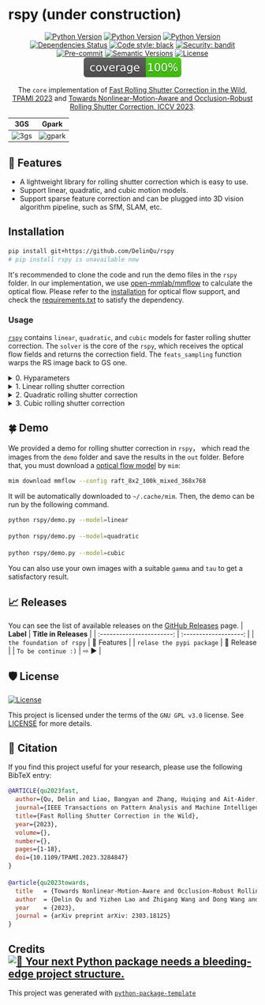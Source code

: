 # rspy (under construction)

<div align="center">

[![Python Version](https://img.shields.io/badge/python-3.8-blue
)](https://img.shields.io/badge/python-3.9-pink) [![Python Version](https://img.shields.io/badge/python-3.9-pink
)](https://img.shields.io/badge/python-3.8-blue) [![Python Version](https://img.shields.io/badge/python-3.10-green
)](https://img.shields.io/badge/python-3.10-green)
[![Dependencies Status](https://img.shields.io/badge/dependencies-up%20to%20date-brightgreen.svg)](https://github.com/rspy/rspy/pulls?utf8=%E2%9C%93&q=is%3Apr%20author%3Aapp%2Fdependabot)
[![Code style: black](https://img.shields.io/badge/code%20style-black-000000.svg)](https://github.com/psf/black)
[![Security: bandit](https://img.shields.io/badge/security-bandit-green.svg)](https://github.com/PyCQA/bandit)
[![Pre-commit](https://img.shields.io/badge/pre--commit-enabled-brightgreen?logo=pre-commit&logoColor=white)](https://github.com/rspy/rspy/blob/master/.pre-commit-config.yaml)
[![Semantic Versions](https://img.shields.io/badge/%20%20%F0%9F%93%A6%F0%9F%9A%80-semantic--versions-e10079.svg)](https://github.com/rspy/rspy/releases)
[![License](https://img.shields.io/badge/GNU%20GPL%20v3.0-3.9-orange)](https://img.shields.io/badge/GNU%20GPL%20v3.0-3.9-orange)
![Coverage Report](assets/images/coverage.svg)

The `core` implementation of [Fast Rolling Shutter Correction in the Wild, TPAMI 2023](https://ieeexplore.ieee.org/document/10148802) and [Towards Nonlinear-Motion-Aware and Occlusion-Robust Rolling Shutter Correction, ICCV 2023](https://arxiv.org/abs/2303.18125).
</div>

|            **3GS**            |             **Gpark**             |
| :---------------------------: | :-------------------------------: |
| ![3gs](assets/images/3gs.gif) | ![gpark](assets/images/gpark.gif) |

## 🚀 Features
- A lightweight library for rolling shutter correction which is easy to use.
- Support linear, quadratic, and cubic motion models.
- Support sparse feature correction and can be plugged into 3D vision algorithm pipeline, such as SfM, SLAM, etc.

## Installation

```bash
pip install git+https://github.com/DelinQu/rspy
# pip install rspy is unavailable now
```
It's recommended to clone the code and run the demo files in the `rspy` folder. In our implementation, we use [open-mmlab/mmflow](https://github.com/open-mmlab/mmflow) to calculate the optical flow. Please refer to the [installation](https://github.com/open-mmlab/mmflow/blob/master/docs/en/install.md) for optical flow support, and check the [requirements.txt](https://github.com/DelinQu/rspy/blob/master/requirements.txt) to satisfy the dependency.

### Usage

[`rspy`](https://github.com/rspy/rspy/blob/master/rspy) contains `linear`, `quadratic`, and `cubic` models for faster rolling shutter correction. The `solver` is the core of the `rspy`, which receives the optical flow fields and returns the correction field. The `feats_sampling` function warps the RS image back to GS one.

<details>
<summary>0. Hyparameters </summary>

- `gamma`: the ratio of the exposure time to the frame interval.
- `tau`: the normalized timestamp warping to.

</details>


<details>
<summary>1. Linear rolling shutter correction</summary>
<p>

`linear_flow` receives a optical flow field from $I_{0} \to I_{-1}$ and return correction field $u_{0 \to \tau}$.
```python
F0tau = solver(F0n1, gamma, tau)  # * (1,h,w,2)
rsc_image = feats_sampling(rs_image, -F0tau)
```
</p>
</details>

<details>
<summary>2. Quadratic rolling shutter correction</summary>
<p>

`quadratic_flow` receives two optical flow fields from $I_{0} \to I_{-1}$ and $I_{0} \to I_{1}$, and return correction field $u_{0 \to \tau}$.
```python
F0tau = solver(F0n1, F01, gamma, tau)  # * (1,h,w,2)
rsc_image = feats_sampling(rs_image, -F0tau)
```
</p>
</details>

<details>
<summary>3. Cubic rolling shutter correction</summary>
<p>

`cubic_flow` receives three optical flow fields from $I_{0} \to I_{-2}$, $I_{0} \to I_{-1}$ and $I_{0} \to I_{1}$, and return correction field $u_{0 \to \tau}$.

```python
F0tau = solver(F0n2, F0n1, F01, gamma, tau)  # * (1,h,w,2)
rsc_image = feats_sampling(rs_image, -F0tau)
```
</p>
</details>

## 🍀 Demo
We provided a demo for rolling shutter correction in `rspy`， which read the images from the `demo` folder and save the results in the `out` folder. Before that, you must download a [optical flow model](https://github.com/open-mmlab/mmflow#benchmark-and-model-zoo) by `mim`:

```bash
mim download mmflow --config raft_8x2_100k_mixed_368x768 
```

It will be automatically downloaded to `~/.cache/mim`. Then, the demo can be run by the following command.

```bash
python rspy/demo.py --model=linear

python rspy/demo.py --model=quadratic

python rspy/demo.py --model=cubic
```
You can also use your own images with a suitable `gamma` and `tau` to get a satisfactory result.

## 📈 Releases

You can see the list of available releases on the [GitHub Releases](https://github.com/rspy/rspy/releases) page.
|         **Label**         | **Title in Releases** |
| :-----------------------: | :-------------------: |
| `the foundation of rspy`  |      🐣 Features       |
| `relase the pypi package` |       🚀 Release       |
|    `To be continue :)`    |          ⇨ ▶️          |



## 🛡 License

[![License](https://img.shields.io/github/license/rspy/rspy)](https://github.com/rspy/rspy/blob/master/LICENSE)

This project is licensed under the terms of the `GNU GPL v3.0` license. See [LICENSE](https://github.com/rspy/rspy/blob/master/LICENSE) for more details.

## 📃 Citation
If you find this project useful for your research, please use the following BibTeX entry:
```bibtex
@ARTICLE{qu2023fast,
  author={Qu, Delin and Liao, Bangyan and Zhang, Huiqing and Ait-Aider, Omar and Lao, Yizhen},
  journal={IEEE Transactions on Pattern Analysis and Machine Intelligence}, 
  title={Fast Rolling Shutter Correction in the Wild}, 
  year={2023},
  volume={},
  number={},
  pages={1-18},
  doi={10.1109/TPAMI.2023.3284847}
}

@article{qu2023towards,
  title   = {Towards Nonlinear-Motion-Aware and Occlusion-Robust Rolling Shutter Correction},
  author  = {Delin Qu and Yizhen Lao and Zhigang Wang and Dong Wang and Bin Zhao and Xuelong Li},
  year    = {2023},
  journal = {arXiv preprint arXiv: 2303.18125}
}
```

## Credits [![🚀 Your next Python package needs a bleeding-edge project structure.](https://img.shields.io/badge/python--package--template-%F0%9F%9A%80-brightgreen)](https://github.com/TezRomacH/python-package-template)

This project was generated with [`python-package-template`](https://github.com/TezRomacH/python-package-template)

